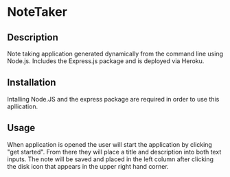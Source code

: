 # NoteTaker



## Description 
Note taking application generated dynamically from the command line using Node.js. Includes the Express.js package and is deployed via Heroku.


## Installation
Intalling Node.JS and the express package are required in order to use this apllication.

## Usage 
When application is opened the user will start the application by clicking "get started". From there they will place a title and description into both text inputs. The note will be saved and placed in the left column after clicking the disk icon that appears in the upper right hand corner. 
